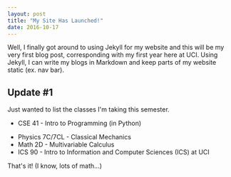 ```yaml
---
layout: post
title: "My Site Has Launched!"
date: 2016-10-17
---
```


Well, I finally got around to using Jekyll for my website and this will be my very first blog post, corresponding with my first year here at UCI. Using Jekyll, I can write my blogs in Markdown and keep parts of my website static (ex. nav bar).

## Update #1
Just wanted to list the classes I'm taking this semester.
* CSE 41 - Intro to Programming (in Python)
<ul>
	<li>Physics 7C/7CL - Classical Mechanics</li>
	<li>Math 2D - Multivariable Calculus</li>
	<li>ICS 90 - Intro to Information and Computer Sciences (ICS) at UCI</li>
</ul>
	
That's it! (I know, lots of math...)
